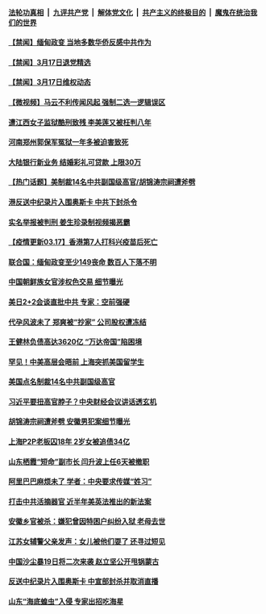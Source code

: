

####  [法轮功真相](../../../../basic/blob/master/README.md?t=03180231) &nbsp;|&nbsp; [九评共产党](../../../../9ping.md/blob/master/README.md?t=03180231) &nbsp;|&nbsp; [解体党文化](../../../../jtdwh.md/blob/master/README.md?t=03180231)  &nbsp;|&nbsp; [共产主义的终极目的](../../../../gczydzjmd.md/blob/master/README.md?t=03180231) &nbsp;|&nbsp; [魔鬼在统治我们的世界](../../../../mgztzwmdsj.md/blob/master/README.md?t=03180231) 


#### [【禁闻】缅甸政变 当地多数华侨反感中共作为](../pages/prog204/a103075628.md?t=03180231) 

#### [【禁闻】3月17日退党精选](../pages/prog204/a103075615.md?t=03180231) 

#### [【禁闻】3月17日维权动态](../pages/prog204/a103075604.md?t=03180231) 

#### [【微视频】马云不利传闻风起 强制二选一逻辑误区](../pages/prog204/a103075591.md?t=03180231) 

#### [遭江西女子监狱酷刑致残 李美莲又被枉判八年](../pages/prog204/a103075348.md?t=03180231) 

#### [河南郑州郭保军冤狱一年多被迫害致死](../pages/prog204/a103075368.md?t=03180231) 

#### [大陆银行新业务 结婚彩礼可贷款 上限30万](../pages/prog204/a103075502.md?t=03180231) 

#### [【热门话题】美制裁14名中共副国级高官/胡锦涛宗祠遭斧劈](../pages/prog204/a103075444.md?t=03180231) 

#### [港反送中纪录片入围奥斯卡 中共下封杀令](../pages/prog204/a103075415.md?t=03180231) 

#### [实名举报被判刑 姜生珍录制视频揭恶霸](../pages/prog204/a103075414.md?t=03180231) 

#### [【疫情更新03.17】香港第7人打科兴疫苗后死亡](../pages/prog204/a103059205.md?t=03180231) 

#### [联合国：缅甸政变至少149丧命 数百人下落不明](../pages/prog204/a103075349.md?t=03180231) 

#### [中国朝鲜族女官涉权色交易 细节曝光](../pages/prog204/a103075332.md?t=03180231) 

#### [美日2+2会谈直批中共 专家：空前强硬](../pages/prog204/a103075327.md?t=03180231) 

#### [代孕风波未了 郑爽被“抄家” 公司股权遭冻结](../pages/prog204/a103075316.md?t=03180231) 

#### [王健林负债高达3620亿 “万达帝国”陷困境](../pages/prog204/a103075306.md?t=03180231) 

#### [罕见！中美高层会晤前 上海突抓美国留学生](../pages/prog204/a103075303.md?t=03180231) 

#### [美国点名制裁14名中共副国级高官](../pages/prog204/a103075295.md?t=03180231) 

#### [习近平要扭高官脖子？中央财经会议讲话透玄机](../pages/prog204/a103075280.md?t=03180231) 

#### [胡锦涛宗祠遭斧劈 安徽男犯案细节曝光](../pages/prog204/a103075255.md?t=03180231) 

#### [上海P2P老板囚18年 2岁女被追债34亿](../pages/prog204/a103075220.md?t=03180231) 

#### [山东栖霞“短命”副市长 闫升波上任6天被撤职](../pages/prog204/a103075181.md?t=03180231) 

#### [阿里巴巴麻烦未了 学者：中央要求传媒“姓习”](../pages/prog204/a103075171.md?t=03180231) 

#### [打击中共活摘器官 近半年美英法推出的新法案](../pages/prog204/a103075160.md?t=03180231) 

#### [安徽乡官被杀：嫌犯曾因特困户纠纷入狱 老母去世](../pages/prog204/a103075057.md?t=03180231) 

#### [江苏女辅警父亲发声：女儿被他们耍了 还寻过短见](../pages/prog204/a103075061.md?t=03180231) 

#### [中国沙尘暴19日将二次来袭 赵立坚公开甩锅蒙古](../pages/prog204/a103075040.md?t=03180231) 

#### [反送中纪录片入围奥斯卡 中宣部封杀并取消直播](../pages/prog204/a103075015.md?t=03180231) 

#### [山东“海底蝗虫”入侵 专家出招吃海星](../pages/prog204/a103075018.md?t=03180231) 

